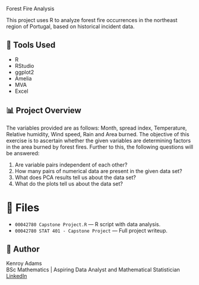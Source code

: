  Forest Fire Analysis

This project uses R to analyze forest fire occurrences in the northeast region of Portugal, based on historical incident data.

## 🔧 Tools Used
- R
- RStudio
- ggplot2
- Amelia
- MVA
- Excel

## 📊 Project Overview
The variables provided are as follows: Month, spread index, Temperature, Relative humidity, Wind speed, Rain and Area burned. 
The objective of this exercise is to ascertain whether the given variables are determining factors in the area burned by forest fires. Further to this, the following questions will be answered:

1. Are variable pairs independent of each other?
2. How many pairs of numerical data are present in the given data set?
3. What does PCA results tell us about the data set?
4. What do the plots tell us about the data set?

# 📁 Files
- `00042780 Capstone Project.R` — R script with data analysis.
- `00042780 STAT 401 - Capstone Project` — Full project writeup.


## 👤 Author
Kenroy Adams  
BSc Mathematics | Aspiring Data Analyst and Mathematical Statistician
[LinkedIn](https://www.linkedin.com/in/kenroy-adams-985070178/)  
